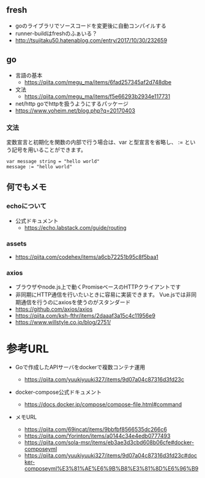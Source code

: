 ## fresh
* goのライブラリでソースコードを変更後に自動コンパイルする
* runner-buildはfreshのふぁいる？
* http://tsujitaku50.hatenablog.com/entry/2017/10/30/232659

## go
* 言語の基本
    * https://qiita.com/megu_ma/items/6fad257345af2d748dbe
* 文法
    * https://qiita.com/megu_ma/items/f5e66293b2934e117731
* net/http goでhttpを扱うようにするパッケージ
* https://www.yoheim.net/blog.php?q=20170403

### 文法
変数宣言と初期化を関数の内部で行う場合は、var と型宣言を省略し、 := という記号を用いることができます。

```
var message string = "hello world"
message := "hello world"
```

## 何でもメモ

### echoについて
* 公式ドキュメント
    * https://echo.labstack.com/guide/routing
### assets
* https://qiita.com/codehex/items/a6cb72251b95c8f5baa1
### axios
* ブラウザやnode.js上で動くPromiseベースのHTTPクライアントです
* 非同期にHTTP通信を行いたいときに容易に実装できます。 Vue.jsでは非同期通信を行うのにaxiosを使うのがスタンダード
* https://github.com/axios/axios
* https://qiita.com/ksh-fthr/items/2daaaf3a15c4c11956e9
* https://www.willstyle.co.jp/blog/2751/
# 参考URL

* Goで作成したAPIサーバをdockerで複数コンテナ運用
    * https://qiita.com/yuukiyuuki327/items/9d07a04c87316d3fd23c
* docker-compose公式ドキュメント
    * https://docs.docker.jp/compose/compose-file.html#command

* メモURL
    * https://qiita.com/69incat/items/9bbfbf8566535dc266c6
    * https://qiita.com/Yorinton/items/a0144c34e4edb0777493
    * https://qiita.com/sola-msr/items/eb3ae3d3cbd608b06cfe#docker-composeyml
    * https://qiita.com/yuukiyuuki327/items/9d07a04c87316d3fd23c#docker-composeyml%E3%81%AE%E6%9B%B8%E3%81%8D%E6%96%B9